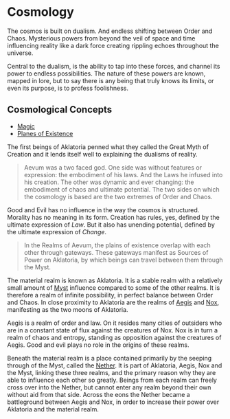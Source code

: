 # Cosmology

The cosmos is built on dualism. And endless shifting between Order and Chaos. Mysterious powers from beyond the veil of space and time influencing reality like a dark force creating rippling echoes throughout the universe.

Central to the dualism, is the ability to tap into these forces, and channel its power to endless possibilities. The nature of these powers are known, mapped in lore, but to say there is any being that truly knows its limits, or even its purpose, is to profess foolishness.

## Cosmological Concepts

- [Magic](./magic)
- [Planes of Existence](./planes)

The first beings of Aklatoria penned what they called the Great Myth of Creation and it lends itself well to explaining the dualisms of reality.

> Aevum was a two faced god. One side was without features or expression: the embodiment of his laws. And the Laws he infused into his creation. The other was dynamic and ever changing: the embodiment of chaos and ultimate potential. The two sides on which the cosmology is based are the two extremes of Order and Chaos.

Good and Evil has no influence in the way the cosmos is structured. Morality has no meaning in its form. Creation has rules, yes, defined by the ultimate expression of _Law_. But it also has unending potential, defined by the ultimate expression of _Change_.

> In the Realms of Aevum, the plains of existence overlap with each other through gateways. These gateways manifest as Sources of Power on Aklatoria, by which beings can travel between them through the Myst.

The material realm is known as Aklatoria. It is a stable realm with a relatively small amount of [Myst](./planes/myst) influence compared to some of the other realms. It is therefore a realm of infinite possibility, in perfect balance between Order and Chaos. In close proximity to Aklatoria are the realms of [Aegis](./planes/aegis) and [Nox](./planes/nox), manifesting as the two moons of Aklatoria.

Aegis is a realm of order and law. On it resides many cities of outsiders who are in a constant state of flux against the creatures of Nox. Nox is in turn a realm of chaos and entropy, standing as opposition against the creatures of Aegis. Good and evil plays no role in the origins of these realms.

Beneath the material realm is a place contained primarily by the seeping through of the Myst, called the [Nether](./planes/tartarus). It is part of Aklatoria, Aegis, Nox and the Myst, linking these three realms, and the primary reason why they are able to influence each other so greatly. Beings from each realm can freely cross over into the Nether, but cannot enter any realm beyond their own without aid from that side. Across the eons the Nether became a battleground between Aegis and Nox, in order to increase their power over Aklatoria and the material realm.